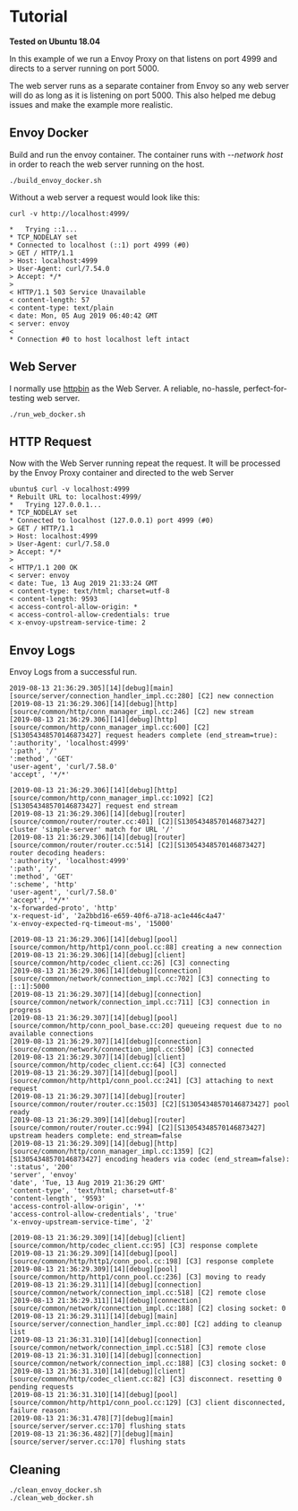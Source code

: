 # Tutorial

**Tested on Ubuntu 18.04**


In this example of we run a Envoy Proxy on that listens on port 4999 and directs to a server running on port 5000.
 
 The web server runs as a separate container from Envoy so any web server will do as long as it is listening on port 5000. This also helped me debug issues and make the example more realistic.

## Envoy Docker

Build and run the envoy container. The container runs with *--network host* in order to reach the web server running on the host.

```
./build_envoy_docker.sh
``` 

Without a web server a request would look like this:

```
curl -v http://localhost:4999/

*   Trying ::1...
* TCP_NODELAY set
* Connected to localhost (::1) port 4999 (#0)
> GET / HTTP/1.1
> Host: localhost:4999
> User-Agent: curl/7.54.0
> Accept: */*
>
< HTTP/1.1 503 Service Unavailable
< content-length: 57
< content-type: text/plain
< date: Mon, 05 Aug 2019 06:40:42 GMT
< server: envoy
<
* Connection #0 to host localhost left intact
```
## Web Server

I normally use [httpbin](http://httpbin.org/) as the Web Server. A reliable, no-hassle, perfect-for-testing web server.

```
./run_web_docker.sh
```

## HTTP Request

Now with the Web Server running repeat the request. It will be processed by the Envoy Proxy container and directed to the web Server

```
ubuntu$ curl -v localhost:4999
* Rebuilt URL to: localhost:4999/
*   Trying 127.0.0.1...
* TCP_NODELAY set
* Connected to localhost (127.0.0.1) port 4999 (#0)
> GET / HTTP/1.1
> Host: localhost:4999
> User-Agent: curl/7.58.0
> Accept: */*
>
< HTTP/1.1 200 OK
< server: envoy
< date: Tue, 13 Aug 2019 21:33:24 GMT
< content-type: text/html; charset=utf-8
< content-length: 9593
< access-control-allow-origin: *
< access-control-allow-credentials: true
< x-envoy-upstream-service-time: 2
```

## Envoy Logs

Envoy Logs from a successful run.

```
2019-08-13 21:36:29.305][14][debug][main] [source/server/connection_handler_impl.cc:280] [C2] new connection
[2019-08-13 21:36:29.306][14][debug][http] [source/common/http/conn_manager_impl.cc:246] [C2] new stream
[2019-08-13 21:36:29.306][14][debug][http] [source/common/http/conn_manager_impl.cc:600] [C2][S13054348570146873427] request headers complete (end_stream=true):
':authority', 'localhost:4999'
':path', '/'
':method', 'GET'
'user-agent', 'curl/7.58.0'
'accept', '*/*'

[2019-08-13 21:36:29.306][14][debug][http] [source/common/http/conn_manager_impl.cc:1092] [C2][S13054348570146873427] request end stream
[2019-08-13 21:36:29.306][14][debug][router] [source/common/router/router.cc:401] [C2][S13054348570146873427] cluster 'simple-server' match for URL '/'
[2019-08-13 21:36:29.306][14][debug][router] [source/common/router/router.cc:514] [C2][S13054348570146873427] router decoding headers:
':authority', 'localhost:4999'
':path', '/'
':method', 'GET'
':scheme', 'http'
'user-agent', 'curl/7.58.0'
'accept', '*/*'
'x-forwarded-proto', 'http'
'x-request-id', '2a2bbd16-e659-40f6-a718-ac1e446c4a47'
'x-envoy-expected-rq-timeout-ms', '15000'

[2019-08-13 21:36:29.306][14][debug][pool] [source/common/http/http1/conn_pool.cc:88] creating a new connection
[2019-08-13 21:36:29.306][14][debug][client] [source/common/http/codec_client.cc:26] [C3] connecting
[2019-08-13 21:36:29.306][14][debug][connection] [source/common/network/connection_impl.cc:702] [C3] connecting to [::1]:5000
[2019-08-13 21:36:29.307][14][debug][connection] [source/common/network/connection_impl.cc:711] [C3] connection in progress
[2019-08-13 21:36:29.307][14][debug][pool] [source/common/http/conn_pool_base.cc:20] queueing request due to no available connections
[2019-08-13 21:36:29.307][14][debug][connection] [source/common/network/connection_impl.cc:550] [C3] connected
[2019-08-13 21:36:29.307][14][debug][client] [source/common/http/codec_client.cc:64] [C3] connected
[2019-08-13 21:36:29.307][14][debug][pool] [source/common/http/http1/conn_pool.cc:241] [C3] attaching to next request
[2019-08-13 21:36:29.307][14][debug][router] [source/common/router/router.cc:1503] [C2][S13054348570146873427] pool ready
[2019-08-13 21:36:29.309][14][debug][router] [source/common/router/router.cc:994] [C2][S13054348570146873427] upstream headers complete: end_stream=false
[2019-08-13 21:36:29.309][14][debug][http] [source/common/http/conn_manager_impl.cc:1359] [C2][S13054348570146873427] encoding headers via codec (end_stream=false):
':status', '200'
'server', 'envoy'
'date', 'Tue, 13 Aug 2019 21:36:29 GMT'
'content-type', 'text/html; charset=utf-8'
'content-length', '9593'
'access-control-allow-origin', '*'
'access-control-allow-credentials', 'true'
'x-envoy-upstream-service-time', '2'

[2019-08-13 21:36:29.309][14][debug][client] [source/common/http/codec_client.cc:95] [C3] response complete
[2019-08-13 21:36:29.309][14][debug][pool] [source/common/http/http1/conn_pool.cc:198] [C3] response complete
[2019-08-13 21:36:29.309][14][debug][pool] [source/common/http/http1/conn_pool.cc:236] [C3] moving to ready
[2019-08-13 21:36:29.311][14][debug][connection] [source/common/network/connection_impl.cc:518] [C2] remote close
[2019-08-13 21:36:29.311][14][debug][connection] [source/common/network/connection_impl.cc:188] [C2] closing socket: 0
[2019-08-13 21:36:29.311][14][debug][main] [source/server/connection_handler_impl.cc:80] [C2] adding to cleanup list
[2019-08-13 21:36:31.310][14][debug][connection] [source/common/network/connection_impl.cc:518] [C3] remote close
[2019-08-13 21:36:31.310][14][debug][connection] [source/common/network/connection_impl.cc:188] [C3] closing socket: 0
[2019-08-13 21:36:31.310][14][debug][client] [source/common/http/codec_client.cc:82] [C3] disconnect. resetting 0 pending requests
[2019-08-13 21:36:31.310][14][debug][pool] [source/common/http/http1/conn_pool.cc:129] [C3] client disconnected, failure reason:
[2019-08-13 21:36:31.478][7][debug][main] [source/server/server.cc:170] flushing stats
[2019-08-13 21:36:36.482][7][debug][main] [source/server/server.cc:170] flushing stats
```
## Cleaning

```
./clean_envoy_docker.sh
./clean_web_docker.sh
```

